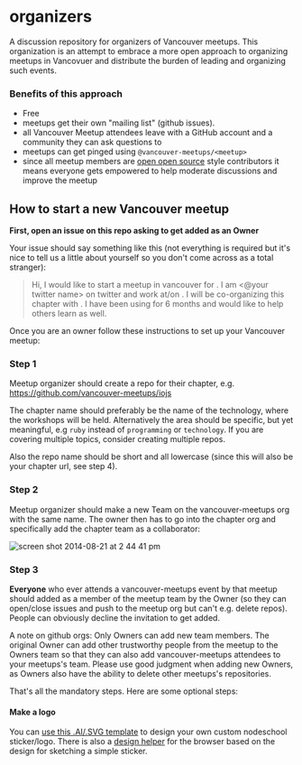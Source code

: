 organizers
==========

A discussion repository for organizers of Vancouver meetups. This organization is an attempt to embrace a more open approach to organizing meetups in Vancovuer and distribute the burden of leading and organizing such events.

### Benefits of this approach

- Free
- meetups get their own "mailing list" (github issues).
- all Vancouver Meetup attendees leave with a GitHub account and a community they can ask questions to
- meetups can get pinged using `@vancouver-meetups/<meetup>`
- since all meetup members are [open open source](https://github.com/rvagg/node-leveldown#contributing) style contributors it means everyone gets empowered to help moderate discussions and improve the meetup

## How to start a new Vancouver meetup

**First, open an issue on this repo asking to get added as an Owner**

Your issue should say something like this (not everything is required but it's nice to tell us a little about yourself so you don't come across as a total stranger):

> Hi, I would like to start a meetup in vancouver for <name of technology>. I am <@your twitter name> on twitter and work at/on <name of company or project>. I will be co-organizing this chapter with <names of other organizers>. I have been using <name of technology> for 6 months and would like to help others learn as well.

Once you are an owner follow these instructions to set up your Vancouver meetup:

### Step 1

Meetup organizer should create a repo for their chapter, e.g. https://github.com/vancouver-meetups/iojs

The chapter name should preferably be the name of the technology, where the workshops will
be held. Alternatively the area should be specific, but yet meaningful, e.g `ruby` instead of
`programming` or `technology`. If you are covering multiple topics, consider creating multiple repos.

Also the repo name should be short and all lowercase (since this will also be your chapter url, see step 4).

### Step 2

Meetup organizer should make a new Team on the vancouver-meetups org with the same name. The owner then has to go into the chapter org and specifically add the chapter team as a collaborator:

![screen shot 2014-08-21 at 2 44 41 pm](https://cloud.githubusercontent.com/assets/39759/4004063/751d878c-297c-11e4-9101-d22a9d7ff037.png)

### Step 3

**Everyone** who ever attends a vancouver-meetups event by that meetup should added as a member of the meetup team by the Owner (so they can open/close issues and push to the meetup org but can't e.g. delete repos). People can obviously decline the invitation to get added.

A note on github orgs: Only Owners can add new team members. The original Owner can add other trustworthy people from the meetup to the Owners team so that they can also add vancouver-meetups attendees to your meetups's team. Please use good judgment when adding new Owners, as Owners also have the ability to delete other meetups's repositories. 

That's all the mandatory steps. Here are some optional steps:

#### Make a logo

You can [use this .AI/.SVG template](https://github.com/nodeschool/nodeschool.github.io/tree/master/images/make-a-sticker) to design your own custom nodeschool sticker/logo. There is also a [design helper](http://www.finnpauls.de/nodeschool-stickerify/) for the browser based on the design for sketching a simple sticker.
